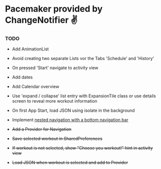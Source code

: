 # Pacemaker provided by ChangeNotifier ✌️

### TODO

- Add AnimationList
- Avoid creating two separate Lists vor the Tabs 'Schedule' and 'History'
- On pressed 'Start' navigate to activity view
- Add dates
- Add Calendar overview
- Use 'expand / collapse' list entry with ExpansionTile class or use details screen to reveal more workout information
- On first App Start, load JSON using isolate in the background
- Implement [nested navigation with a bottom navigation bar](https://medium.com/@Mr_Pepe/neavigation-with-a-bottom-navigation-bar-using-flutter-d3c5086fbcdc)

- ~~Add a Provider for Navigation~~
- ~~Save selected workout in SharedPreferences~~
- ~~If workout is not selected, show "Choose you workout!" hint in activity view~~
- ~~Load JSON when workout is selected and add to Provider~~
